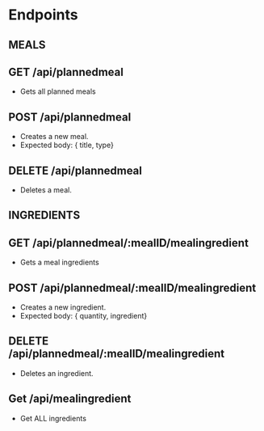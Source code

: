 # Endpoints

## MEALS

## GET /api/plannedmeal

-   Gets all planned meals

## POST /api/plannedmeal

-   Creates a new meal.
-   Expected body: { title, type}

## DELETE /api/plannedmeal

-   Deletes a meal.

## INGREDIENTS

## GET /api/plannedmeal/:mealID/mealingredient

-   Gets a meal ingredients

## POST /api/plannedmeal/:mealID/mealingredient

-   Creates a new ingredient.
-   Expected body: { quantity, ingredient}

## DELETE /api/plannedmeal/:mealID/mealingredient

-   Deletes an ingredient.

## Get /api/mealingredient

 - Get ALL ingredients